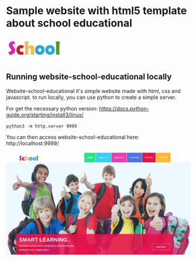 # Sample website with html5 template about school educational 

<img src="img/brand.png" >

## Running website-school-educational locally

Website-school-educational it's simple website made with html, css and javascript. to run locally, you can use python to create a simple server.

For get the necessary python version: https://docs.python-guide.org/starting/install3/linux/

```
python3 -m http.server 9999
```

You can then access website-school-educational here: http://localhost:9999/

<img src="img/template-view.png" >
